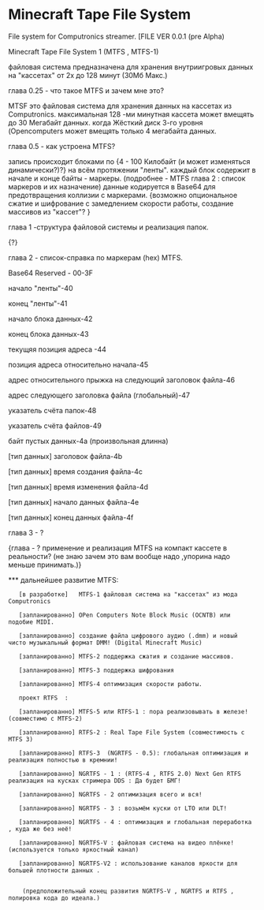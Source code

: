 # Minecraft Tape File System
 File system for Computronics streamer.  [FILE VER 0.0.1 (pre Alpha)
 
 Minecraft Tape File System 1 (MTFS , MTFS-1)

файловая система предназначена для хранения внутриигровых данных на "кассетах" от 2х до 128 минут (30Мб Макс.)


глава 0.25 - что такое MTFS и зачем мне это?

MTSF это файловая система для хранения данных на кассетах из Computronics. 
максимальная 128 -ми минутная кассета может вмещять до 30 Мегабайт данных. когда Жёсткий диск 3-го уровня (Opencomputers может вмещять только 4 мегабайта данных.


глава 0.5 - как устроена MTFS?
 
запись происходит блоками по {4 - 100 Килобайт (и может изменяться динамически?)?} на всём протяжении "ленты". каждый блок содержит в начале и конце байты - маркеры. (подробнее - MTFS глава 2 : список маркеров и их назначение) данные кодируется в Base64 для предотвращения коллизии с маркерами. {возможно опциональное сжатие и шифрование с замедлением скорости работы, создание массивов из "кассет"? }


глава 1 -структура файловой системы и реализация папок.

 {?}

глава 2 - список-справка по маркерам (hex) MTFS.

Base64 Reserved - 00-3F

начало "ленты"-40

конец "ленты"-41

начало блока данных-42

конец блока данных-43

текущяя позиция адреса -44

позиция адреса относительно начала-45

адрес относительного прыжка на следующий заголовок файла-46

адрес следующего заголовка файла (глобальный)-47

указатель счёта папок-48

указатель счёта файлов-49 

байт пустых данных-4a  (произвольная длинна)

[тип данных] заголовок файла-4b

[тип данных] время создания файла-4c

[тип данных] время изменения файла-4d

[тип данных] начало данных файла-4e

[тип данных] конец данных файла-4f


глава 3 - ?







{глава - ? применение и реализация MTFS на компакт кассете в реальности? (не знаю зачем это вам вообще надо ,упорина надо меньше принимать.)}  

*** дальнейшее развитие MTFS: 

       [в разработке]   MTFS-1 файловая система на "кассетах" из мода Computronics
	   
       [запланированно] OPen Computers Note Block Music (OCNTB) или подобие MIDI.
		
       [запланированно] создание файла цифрового аудио (.dmm) и новый чисто музыкальный формат DMM! (Digital Minecraft Music)
		
       [запланированно] MTFS-2 поддержка сжатия и создание массивов.
	   
       [запланированно] MTFS-3 поддержка шифрования
	   
       [запланированно] MTFS-4 оптимизация скорости работы. 
	   
	   проект RTFS  : 
	   
       [запланированно] МТFS-5 или RTFS-1 : пора реализовывать в железе! (совместимо с MTFS-2)
	   
       [запланированно] RTFS-2 : Real Tape File System (совместимость с MTFS 3)
	   
       [запланированно] RTFS-3  (NGRTFS - 0.5): глобальная оптимизация и реализация полностью в кремнии!
	   
       [запланированно] NGRTFS - 1 : (RTFS-4 , RTFS 2.0) Next Gen RTFS реализация на кусках стримера DDS : Да будет БМГ!
	   
       [запланированно] NGRTFS - 2 оптимизация всего и вся! 
	   
       [запланированно] NGRTFS - 3 : возьмём куски от LTO или DLT! 
	   
       [запланированно] NGRTFS - 4 : оптимизация и глобальная переработка , куда же без неё!
	   
       [запланированно] NGRTFS-V : файловая система на видео плёнке! (используется только яркостный канал)
	   
       [запланированно] NGRTFS-V2 : использование каналов яркости для большей плотности данных .
       
       
        (предположительный конец развития NGRTFS-V , NGRTFS и RTFS , полировка кода до идеала.) 
